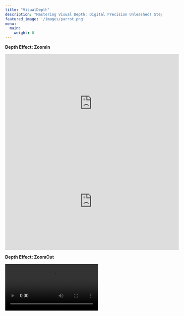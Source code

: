 ```yaml
---
title: "VisualDepth"
description: "Mastering Visual Depth: Digital Precision Unleashed! Step closer or take a step back, all with the magic of digital zoom! Give us your image and dive deep into its details or gracefully step back to appreciate the bigger picture. With customizable zoom options and pinpoint control over the focus area, you're the director of your visual narrative. Ready for your close-up?"
featured_image: '/images/parrot.png'
menu:
  main:
    weight: 0
---
```

**Depth Effect: ZoomIn**

<iframe width="560" height="315" src="https://www.youtube.com/embed/jy8-S13GVmA?si=pnZYRwnqwN13ArNt" title="YouTube video player" 
frameborder="0" allow="accelerometer; autoplay; clipboard-write; encrypted-media; gyroscope; picture-in-picture; web-share" allowfullscreen></iframe>

<iframe width="560" height="315" src="https://www.youtube.com/embed/lOYBVGCj2ss?si=pnZYRwnqwN13ArNt" title="YouTube video player" 
frameborder="0" allow="accelerometer; autoplay; clipboard-write; encrypted-media; gyroscope; picture-in-picture; web-share" allowfullscreen></iframe>

**Depth Effect: ZoomOut**

![Sample Image](/images/statue_of_libert1.mp4)

